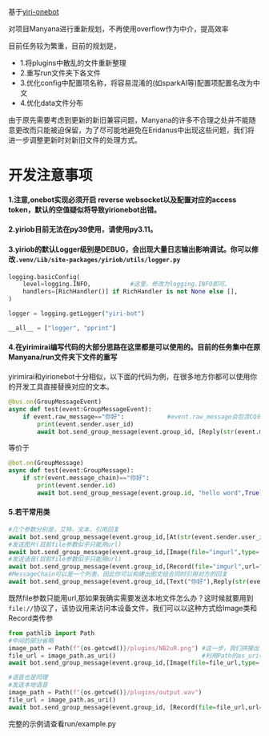 基于[yiri-onebot](https://github.com/YiriMiraiProject/YiriOneBot)

对项目Manyana进行重新规划，不再使用overflow作为中介，提高效率



目前任务较为繁重，目前的规划是，
- 1.将plugins中散乱的文件重新整理
- 2.重写run文件夹下各文件
- 3.优化config中配置项名称，将容易混淆的(如sparkAI等)配置项配置名改为中文
- 4.优化data文件分布

由于原先需要考虑到更新的新旧兼容问题，Manyana的许多不合理之处并不能随意更改而只能被迫保留，为了尽可能地避免在Eridanus中出现这些问题，我们将进一步调整更新时对新旧文件的处理方式。

# 开发注意事项
#### 1.注意,onebot实现必须开启 reverse websocket以及配置对应的access token，默认的空值疑似将导致yirionebot出错。

#### 2.yiriob目前无法在py39使用，请使用py3.11。

#### 3.yiriob的默认Logger级别是DEBUG，会出现大量日志输出影响调试。你可以修改`.venv/Lib/site-packages/yiriob/utils/logger.py`
```python
logging.basicConfig(
    level=logging.INFO,           #这里，修改为logging.INFO即可。
    handlers=[RichHandler()] if RichHandler is not None else [],
)

logger = logging.getLogger("yiri-bot")

__all__ = ["logger", "pprint"]
```

#### 4.在yirimirai编写代码的大部分思路在这里都是可以使用的。目前的任务集中在原Manyana/run文件夹下文件的重写<br>
yirimirai和yirionebot十分相似，以下面的代码为例，在很多地方你都可以使用你的开发工具直接替换对应的文本。
```python
@bus.on(GroupMessageEvent)
async def test(event:GroupMessageEvent):
    if event.raw_message=="你好":            #event.raw_message会包含CQ码，请搜索查阅相关文档，项目暂时用toolkits中的函数对文本内容进行判断，后续针对CQ码特点进行调整。。
        print(event.sender.user_id)
        await bot.send_group_message(event.group_id, [Reply(str(event.message_id)), Text("hello word")]) #Reply(str(event.message_id))即为引用
```
等价于
```python
@bot.on(GroupMessage)
async def test(event:GroupMessage):
    if str(event.message_chain)=="你好":
        print(event.sender.id)
        await bot.send_group_message(event.group.id, "hello word",True)
```
#### 5.若干常用类
```python
#几个参数分别是，艾特，文本，引用回复
await bot.send_group_message(event.group_id,[At(str(event.sender.user_id)),Text("你好"),Reply(str(event.message_id))])
#发送图片(目前file参数似乎只能用url)
await bot.send_group_message(event.group_id,[Image(file="imgurl",type='flash',url="")])
#发送语音(目前file参数似乎只能用url)
await bot.send_group_message(event.group_id,[Record(file="imgurl",url="")])
#MessageChain可以是一个列表，因此你可以构建出图文组合同时引用对方的回复
await bot.send_group_message(event.group_id,[Text("你好"),Reply(str(event.message_id)),Record(file="imgurl",url="")])
```
既然file参数只能用url,那如果我确实需要发送本地文件怎么办？这时候就要用到`file://`协议了，该协议用来访问本设备文件，我们可以以这种方式给Image类和Record类传参
```python
from pathlib import Path
#中间的部分省略
image_path = Path(f"{os.getcwd()}/plugins/NB2uR.png") #这一步，我们拼接出了img的绝对路径
file_url = image_path.as_uri()                        #利用Path的as_uri()即可取到 file://协议下的文件链接
await bot.send_group_message(event.group_id,[Image(file=file_url,type='flash',url="")])  #正常传参即可

#语音也是同理
#发送本地语音
image_path = Path(f"{os.getcwd()}/plugins/output.wav")
file_url = image_path.as_uri()
await bot.send_group_message(event.group_id, [Record(file=file_url,url="")])

```
完整的示例请查看run/example.py